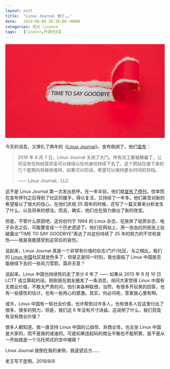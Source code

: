 ```yaml
---
layout: post
title:	"Linux Journal 倒了……"
date:	2019-08-08 19:38:00 +0800 
categories:	观点 linuxcn 
tags:	[linuxcn,开源社区]
---
```



![](/Asserts/Images/album/201908/08/193809iop4hcvdv4t1o4o1.jpg)


今天的消息，又挣扎了两年的《[Linux Journal](https://www.linuxjournal.com/)》，宣布倒闭了。他们[宣布](https://www.linuxjournal.com/content/linux-journal-ceases-publication-awkward-goodbye)：



> 
> 2019 年 8 月 7 日，Linux Journal 关闭了大门。所有员工都被解雇了，公司没有任何经营资金可以继续以任何身份持续下去了。这个网站在接下来的几个星期内将继续维持，如果可以的话，希望可以保持更长时间的存档。
> 
> 
> —— Linux Journal，LLC
> 
> 
> 


这不是 Linux Journal 第一次发出悲呼。在一年半前，他们就[宣布了停刊](/article-9106-1.html)，但幸而在宣布停刊之后得到了社区的援手，得以复活，又持续了一年多。他们甚至对新的希望报以了很大的信心，在他们庆祝 25 周年的时候，还写了一篇文章来分析发生了什么，以及将来的想法。而且，确实，他们也在努力做出了新的改变。


但是，不管什么原因吧，这份创刊于 1994 的 Linux 杂志，在放弃了纸质杂志、电子杂志之后，可能要变成一个历史遗迹了。他们在网站上，用一张血红的纸张上扯破露出“TIME TO SAY GOODBYE”表达了对这份持续了 25 年的努力的不甘和哀伤——我是真能感受到这背后的哀伤。


说起来，Linux Journal 真是一个非常有价值的杂志/门户/社区，与之相比，我们的 [Linux 中国](https://linux.cn/)社区就逊色多了，但是正是同一时刻，我也面临了 Linux 中国是否能继续下去的一些风刀雪箭，莫非天意？


说起来，Linux 中国也持续性的走了至少 6 年了 —— 如果从 2013 年 9 月 10 日 LCTT 成立算起的话。刚刚我在朋友圈发了一条消息，询问大家觉得 Linux 中国有无商业价值，不敢太严肃的问，怕引来各种联想。当然，有很多开玩笑的回答，也有一些感性的估计，也有一些用心的感激。其实，何必问呢，答案我心里有啊。


或许，Linux 中国有一些社会价值，也许帮到过许多人，也有很多人在这里付出了很多、很多的努力，但是，我们这 6 年没有尺寸进益，这说明了什么，我们究竟有没有商业价值？


很多人都知道，我一直坚持 Linux 中国的公益性、非商业性，也主张 Linux 中国是大家的，而不是我的或谁的。可是如果连起码的商业平衡也不能积累，是不是从一开始就是一个乌托邦式的空中楼阁？


Linux Journal 就倒在我的身侧，我遥望远方……


老王写于昆明，2019/8/8
